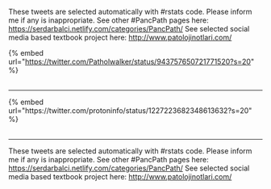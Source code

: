 

These tweets are selected automatically with #rstats code. Please inform me if any is inappropriate.
See other #PancPath pages here: https://serdarbalci.netlify.com/categories/PancPath/ 
See selected social media based textbook project here: http://www.patolojinotlari.com/

{% embed url="https://twitter.com/Patholwalker/status/943757650721771520?s=20" %}<br>
<br>
<hr>
{% embed url="https://twitter.com/protoninfo/status/1227223682348613632?s=20" %}<br>
<br>
<hr>


These tweets are selected automatically with #rstats code. Please inform me if any is inappropriate.
See other #PancPath pages here: https://serdarbalci.netlify.com/categories/PancPath/ 
See selected social media based textbook project here: http://www.patolojinotlari.com/
